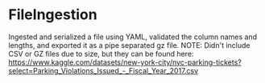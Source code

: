 # FileIngestion
Ingested and serialized a file using YAML, validated the column names and lengths, and exported it as a pipe separated gz file. 
NOTE: Didn't include CSV or GZ files due to size, but they can be found here: https://www.kaggle.com/datasets/new-york-city/nyc-parking-tickets?select=Parking_Violations_Issued_-_Fiscal_Year_2017.csv
